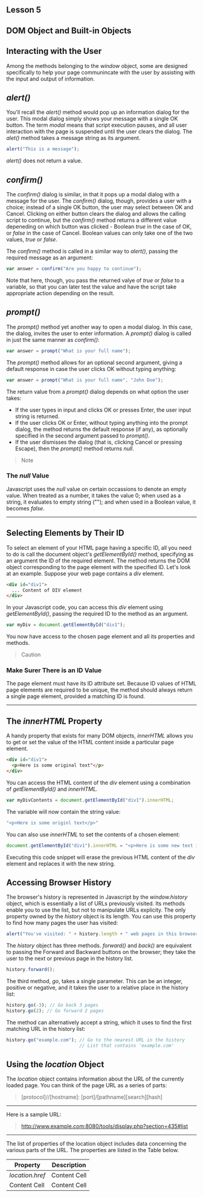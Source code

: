 ## Lesson 5

## DOM Object and Built-in Objects

## Interacting with the User
Among the methods belonging to the *window* object, some are designed specifically to help your page communincate with the user by assisting with the input and output of information.

## *alert()*
You'll recall the *alert()* method would pop up an information dialog for the user. This modal dialog simply shows your message with a single OK button. The term *modal* means that script execution pauses, and all user interaction with the page is suspended until the user clears the dialog. The *alet()* method takes a message string as its argument.
```javascript
alert("This is a message");
```
*alert()* does not return a value.

## *confirm()*
The *confirm()* dialog is similar, in that it pops up a modal dialog with a message for the user. The *confirm()* dialog, though, provides a user with a choice; instead of a single OK button, the user may select between OK and Cancel. Clicking on either button clears the dialog and allows the calling script to continue, but the *confirm()* method returns a different value depeneding on which button was clicked - Boolean *true* in the case of OK, or *false* in the case of Cancel. Boolean values can only take one of the two values, *true* or *false*. 

The *confirm()* method is called in a similar way to *alert()*, passing the required message as an argument:
```javascript
var answer = confirm("Are you happy to continue");
```
Note that here, though, you pass the returned valye of *true* or *false* to a variable, so that you can later test the value and have the script take appropriate action depending on the result.

## *prompt()*
The *prompt()* method yet another way to open a modal dialog. In this case, the dialog, invites the user to enter information.
A *prompt()* dialog is called in just the same manner as *confirm()*:
```javascript
var answer = prompt("What is your full name");
```
The *prompt()* method allows for an optional second argument, giving a default response in case the user clicks OK without typing anything:
```javascript
var answer = prompt("What is your full name", "John Doe");
```
The return value from a *prompt()* dialog depends on what option the user takes:
* If the user types in input and clicks OK or presses Enter, the user input string is returned.
* If the user clicks OK or Enter, without typing anything into the prompt dialog, the method returns the default response (if any), as optionally specified in the second argument passed to *prompt()*.
* If the user dismisses the dialog (that is, clicking Cancel or pressing Escape), then the *prompt()* method returns *null*.

> Note
### The *null* Value
Javascript uses the *null* value on certain occassions to denote an empty value. When treated as a number, it takes the value 0; when used as a string, it evaluates to empty string (""); and when used in a Boolean value, it becomes *false*.

----

## Selecting Elements by Their ID
To select an element of your HTML page having a specific ID, all you need to do is call the document object's *getElementById()* method, specifying as an argument the ID of the required element. The method returns the DOM object corresponding to the page element with the specified ID.
Let's look at an example. Suppose your web page contains a *div* element.
```html
<div id="div1">
  ... Content of DIV element
</div>
```
In your Javascript code, you can access this *div* element using *getElementById()*, passing the required ID to the method as an argument.
```javascript
var myDiv = document.getElementById("div1");
```
You now have access to the chosen page element and all its properties and methods.

> Caution
### Make Surer There is an ID Value
The page element must have its ID attribute set. Because ID values of HTML page elements are required to be unique, the method should always return a single page element, provided a matching ID is found.

----

## The *innerHTML* Property
A handy property that exists for many DOM objects, *innerHTML* allows you to get or set the value of the HTML content inside a particular page element.
```html
<div id="div1">
  <p>Here is some original text"</p>
</div>
```
You can access the HTML content of the *div* element using a combination of *getElementById()* and *innerHTML*.
```javascript
var myDivContents = document.getElementById("div1").innerHTML;
```
The variable will now contain the string value:
```javascript
"<p>Here is some originl text</p>"
```
You can also use *innerHTML* to set the contents of a chosen element:
```javascript
document.getElementById("div1").innerHTML = "<p>Here is some new text instead!</p>";
```
Executing this code snippet will erase the previous HTML content of the *div* element and replaces it with the new string.

## Accessing Browser History
The browser's history is represented in Javascript by the *window.history* object, which is essentially a list of URLs previously visited. Its methods enable you to use the list, but not to manipulate URLs explicity.
The only property owned by the *history* object is its length. You can use this property to find how many pages the user has visited:
```javascript
alert("You've visited: " + history.length + " web pages in this browser session");
```
The *history* object has three methods.
*forward()* and *back()* are equivalent to passing the Forward and Backward buttons on the browser; they take the user to the next or previous page in the history list.
```javascript
history.forward();
```
The third method, *go*, takes a single parameter. This can be an integer, positive or negative, and it takes the user to a relative place in the history list:
```javascript
history.go(-3); // Go back 3 pages
history.go(2); // Go forward 2 pages
```
The method can alternatively accept a string, which it uses to find the first matching URL in the history list:
```javascript
history.go("example.com"); // Go to the nearest URL in the history
                           // List that contains 'example.com'
```

## Using the *location* Object
The *location* object contains information about the URL of the currently loaded page.
You can think of the page URL as a series of parts:
> [protocol]//[hostname]: [port]/[pathname][search][hash]
----
Here is a sample URL:
> http://www.example.com:8080/tools/display.php?section=435#list
----
The list of properties of the location object includes data concerning the various parts of the URL.
The properties are listed in the Table below.

Property | Description
--- | ---
*location.href* | Content Cell
Content Cell | Content Cell
